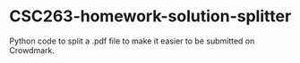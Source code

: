 # CSC263-homework-solution-splitter
Python code to split a .pdf file to make it easier to be submitted on Crowdmark. 
